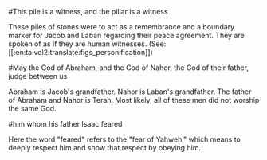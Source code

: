 #This pile is a witness, and the pillar is a witness

These piles of stones were to act as a remembrance and a boundary marker for Jacob and Laban regarding their peace agreement. They are spoken of as if they are human witnesses. (See: [[:en:ta:vol2:translate:figs_personification]])

#May the God of Abraham, and the God of Nahor, the God of their father, judge between us

Abraham is Jacob's grandfather. Nahor is Laban's grandfather. The father of Abraham and Nahor is Terah. Most likely, all of these men did not worship the same God.

#him whom his father Isaac feared

Here the word "feared" refers to the "fear of Yahweh," which means to deeply respect him and show that respect by obeying him.